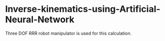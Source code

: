 # Inverse-kinematics-using-Artificial-Neural-Network
Three DOF RRR robot manipulator is used for this calculation.
